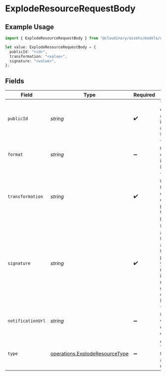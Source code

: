 # ExplodeResourceRequestBody

## Example Usage

```typescript
import { ExplodeResourceRequestBody } from "@cloudinary/assets/models/operations";

let value: ExplodeResourceRequestBody = {
  publicId: "<id>",
  transformation: "<value>",
  signature: "<value>",
};
```

## Fields

| Field                                                                                                                                              | Type                                                                                                                                               | Required                                                                                                                                           | Description                                                                                                                                        |
| -------------------------------------------------------------------------------------------------------------------------------------------------- | -------------------------------------------------------------------------------------------------------------------------------------------------- | -------------------------------------------------------------------------------------------------------------------------------------------------- | -------------------------------------------------------------------------------------------------------------------------------------------------- |
| `publicId`                                                                                                                                         | *string*                                                                                                                                           | :heavy_check_mark:                                                                                                                                 | The public ID of the PDF or animated image to generate from.                                                                                       |
| `format`                                                                                                                                           | *string*                                                                                                                                           | :heavy_minus_sign:                                                                                                                                 | The format for the generated derived images. Default: png                                                                                          |
| `transformation`                                                                                                                                   | *string*                                                                                                                                           | :heavy_check_mark:                                                                                                                                 | The transformation to apply. Must contain exactly one pg_all transformation parameter.                                                             |
| `signature`                                                                                                                                        | *string*                                                                                                                                           | :heavy_check_mark:                                                                                                                                 | Used to authenticate the request and based on the parameters you use in the request. Use it if you manually generate your own signed POST request. |
| `notificationUrl`                                                                                                                                  | *string*                                                                                                                                           | :heavy_minus_sign:                                                                                                                                 | The webhook URL to notify when the operation is complete.                                                                                          |
| `type`                                                                                                                                             | [operations.ExplodeResourceType](../../models/operations/exploderesourcetype.md)                                                                   | :heavy_minus_sign:                                                                                                                                 | description: The delivery type of the asset. Default: upload                                                                                       |